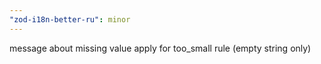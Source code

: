 ```yaml
---
"zod-i18n-better-ru": minor
---
```


message about missing value apply for too_small rule (empty string only)
